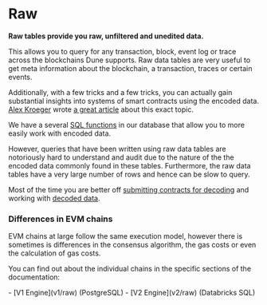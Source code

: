 # Raw

**Raw tables provide you raw, unfiltered and unedited data.**

This allows you to query for any transaction, block, event log or trace across the blockchains Dune supports.  Raw data tables are very useful to get meta information about the blockchain, a transaction, traces or certain events.

Additionally, with a few tricks and a few tricks, you can actually gain substantial insights into systems of smart contracts using the encoded data. [Alex Kroeger](https://twitter.com/alex\_kroeger) wrote [a great article](https://alexkroeger.mirror.xyz/0C3EQBtFqAK4k2TAGPZhg0JMY-upfTAxuTD-o91vBPc) about this exact topic.

We have a several [SQL functions](https://github.com/duneanalytics/spellbook/tree/master/ethereum/public) in our database that allow you to more easily work with encoded data.

However, queries that have been written using raw data tables are notoriously hard to understand and audit due to the nature of the the encoded data commonly found in these tables. Furthermore, the raw data tables have a very large number of rows and hence can be slow to query.

Most of the time you are better off [submitting contracts for decoding](/features/adding-new-contracts.md) and working with [decoded data](../decoded-data/).

### Differences in EVM chains

EVM chains at large follow the same execution model, however there is sometimes is differences in the consensus algorithm, the gas costs or even the calculation of gas costs.

You can find out about the individual chains in the specific sections of the documentation:

<div class="cards grid" markdown>
- [V1 Engine](v1/raw) (PostgreSQL)
- [V2 Engine](v2/raw) (Databricks SQL)
</div>



